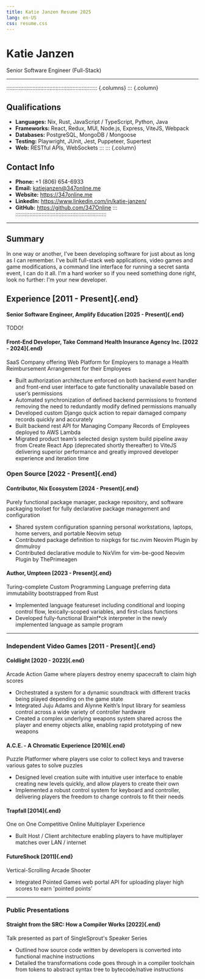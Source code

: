 ```yaml
---
title: Katie Janzen Resume 2025
lang: en-US
css: resume.css
---
```


# Katie Janzen
Senior Software Engineer (Full-Stack)

______________________________________________________________________

::::::::::::::::::::::::::::::::::::::::::::::::::::::::::: {.columns}
::: {.column}
## Qualifications

- **Languages:** Nix, Rust, JavaScript / TypeScript, Python, Java
- **Frameworks:** React, Redux, MUI, Node.js, Express, ViteJS, Webpack
- **Databases:** PostgreSQL, MongoDB / Mongoose
- **Testing:** Playwright, JUnit, Jest, Puppeteer, Supertest
- **Web:** RESTful APIs, WebSockets
:::
::: {.column}

## Contact Info

- **Phone:** +1 (806) 654-6933
- **Email:** katiejanzen@347online.me
- **Website:** https://347online.me
- **LinkedIn:** https://www.linkedin.com/in/katie-janzen/
- **GitHub:** https://github.com/347Online
:::
:::::::::::::::::::::::::::::::::::::::::::::::::::::::::::

______________________________________________________________________

## Summary

In one way or another, I've been developing software for just about as long as I can remember.
I’ve built full-stack web applications, video games and game modifications, a command line interface for running a secret santa event, I can do it all.
I'm a hard worker so if you need something done right, look no further: I'm your new developer.

## Experience                                                       [2011 - Present]{.end}

#### Senior Software Engineer, Amplify Education                    [2025 - Present]{.end}
TODO!

#### Front-End Developer, Take Command Health Insurance Agency Inc. [2022 - 2024]{.end}

SaaS Company offering Web Platform for Employers to manage a Health Reimbursement Arrangement for their Employees

- Built authorization architecture enforced on both backend event handler and front-end user interface to gate functionality unavailable based on user’s permissions
- Automated synchronization of defined backend permissions to frontend removing the need to redundantly modify defined permissions manually
- Developed custom Django quick action to repair damaged company records quickly and accurately
- Built backend rest API for Managing Company Records of Employees deployed to AWS Lambda
- Migrated product team’s selected design system build pipeline away from Create React App (deprecated shortly thereafter) to ViteJS delivering superior performance and greatly improved developer experience and iteration time

### Open Source                                                     [2022 - Present]{.end}

#### Contributor, Nix Ecosystem                                     [2024 - Present]{.end}

Purely functional package manager, package repository, and software packaging toolset for fully declarative package management and configuration

- Shared system configuration spanning personal workstations, laptops, home servers, and portable Neovim setup
- Contributed package definition to nixpkgs for tsc.nvim Neovim Plugin by dmmulroy
- Contributed declarative module to NixVim for vim-be-good Neovim Plugin by ThePrimeagen

#### Author, Umpteen                                                [2023 - Present]{.end}

Turing-complete Custom Programming Language preferring data immutability bootstrapped from Rust

- Implemented language featureset including conditional and looping control flow, lexically-scoped variables, and first-class functions
- Developed fully-functional Brainf\*ck interpreter in the newly implemented language as sample program

______________________________________________________________________

### Independent Video Games                                         [2011 - Present]{.end}

<!-- TODO: "These are the games I've made" or smth -->

#### Coldlight                                                      [2020 - 2022]{.end}

Arcade Action Game where players destroy enemy spacecraft to claim high scores

- Orchestrated a system for a dynamic soundtrack with different tracks being played depending on the game state
- Integrated Juju Adams and Alynne Keith’s Input library for seamless control across a wide variety of controller hardware
- Created a complex underlying weapons system shared across the player and enemy objects alike, enabling rapid prototyping of new weapons

#### A.C.E. - A Chromatic Experience                                [2016]{.end}

Puzzle Platformer where players use color to collect keys and traverse various gates to solve puzzles

- Designed level creation suite with intuitive user interface to enable creating new levels quickly, and allow players to create their own
- Implemented a robust control system for keyboard and controller, delivering players the freedom to change controls to fit their needs

#### Trapfall                                                       [2014]{.end}

One on One Competitive Online Multiplayer Experience

- Built Host / Client architecture enabling players to have multiplayer matches over LAN / internet

#### FutureShock                                                    [2011]{.end}

Vertical-Scrolling Arcade Shooter

- Integrated Pointed Games web portal API for uploading player high scores to earn 'pointed points’

______________________________________________________________________

### Public Presentations

#### Straight from the SRC: How a Compiler Works                    [2022]{.end}

Talk presented as part of SingleSprout's Speaker Series

- Outlined how source code written by developers is converted into functional machine instructions
- Detailed the transformations code goes through in a compiler toolchain from tokens to abstract syntax tree to bytecode/native instructions
